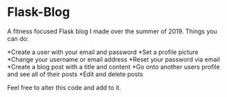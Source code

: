 # Flask-Blog
A fitness focused Flask blog I made over the summer of 2019. Things you can do:

*Create a user with your email and password
*Set a profile picture
*Change your username or email address
*Reset your password via email
*Create a blog post with a title and content
*Go onto another users profile and see all of their posts
*Edit and delete posts

Feel free to alter this code and add to it.
